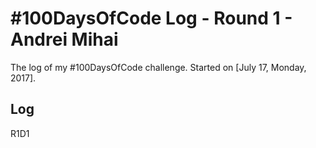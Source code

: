 # #100DaysOfCode Log - Round 1 - Andrei Mihai

The log of my #100DaysOfCode challenge. Started on [July 17, Monday, 2017].

## Log

R1D1 



